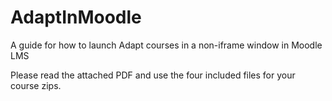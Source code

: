 # AdaptInMoodle
A guide for how to launch Adapt courses in a non-iframe window in Moodle LMS

Please read the attached PDF and use the four included files for your course zips.
